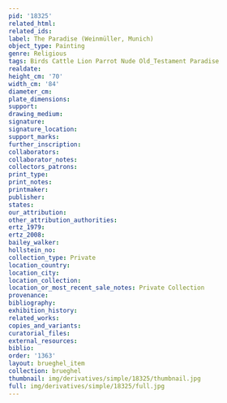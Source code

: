 ```yaml
---
pid: '18325'
related_html: 
related_ids: 
label: The Paradise (Weinmüller, Munich)
object_type: Painting
genre: Religious
tags: Birds Cattle Lion Parrot Nude Old_Testament Paradise
realdate: 
height_cm: '70'
width_cm: '84'
diameter_cm: 
plate_dimensions: 
support: 
drawing_medium: 
signature: 
signature_location: 
support_marks: 
further_inscription: 
collaborators: 
collaborator_notes: 
collectors_patrons: 
print_type: 
print_notes: 
printmaker: 
publisher: 
states: 
our_attribution: 
other_attribution_authorities: 
ertz_1979: 
ertz_2008: 
bailey_walker: 
hollstein_no: 
collection_type: Private
location_country: 
location_city: 
location_collection: 
location_or_most_recent_sale_notes: Private Collection
provenance: 
bibliography: 
exhibition_history: 
related_works: 
copies_and_variants: 
curatorial_files: 
external_resources: 
biblio: 
order: '1363'
layout: brueghel_item
collection: brueghel
thumbnail: img/derivatives/simple/18325/thumbnail.jpg
full: img/derivatives/simple/18325/full.jpg
---
```


